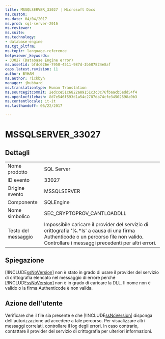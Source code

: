 ```yaml
---
title: MSSQLSERVER_33027 | Microsoft Docs
ms.custom: 
ms.date: 04/04/2017
ms.prod: sql-server-2016
ms.reviewer: 
ms.suite: 
ms.technology:
- database-engine
ms.tgt_pltfrm: 
ms.topic: language-reference
helpviewer_keywords:
- 33027 (Database Engine error)
ms.assetid: bfdc626e-7958-4511-987d-3b687824e8af
caps.latest.revision: 11
author: BYHAM
ms.author: rickbyh
manager: jhubbard
ms.translationtype: Human Translation
ms.sourcegitcommit: 2edcce51c6822a89151c3c3c76fbaacb5edd54f4
ms.openlocfilehash: 8d7e546f593d1a54c2787da74cfe34502598a0b3
ms.contentlocale: it-it
ms.lasthandoff: 06/22/2017

---
```

# <a name="mssqlserver33027"></a>MSSQLSERVER_33027
  
## <a name="details"></a>Dettagli  
  
|||  
|-|-|  
|Nome prodotto|SQL Server|  
|ID evento|33027|  
|Origine evento|MSSQLSERVER|  
|Componente|SQLEngine|  
|Nome simbolico|SEC_CRYPTOPROV_CANTLOADDLL|  
|Testo del messaggio|Impossibile caricare il provider del servizio di crittografia '%.*ls' a causa di una firma Authenticode o un percorso file non valido. Controllare i messaggi precedenti per altri errori.|  
  
## <a name="explanation"></a>Spiegazione  
[!INCLUDE[ssNoVersion](../../includes/ssnoversion-md.md)] non è stato in grado di usare il provider del servizio di crittografia elencato nel messaggio di errore perché [!INCLUDE[ssNoVersion](../../includes/ssnoversion-md.md)] non è in grado di caricare la DLL. Il nome non è valido o la firma Authenticode è non valida.  
  
## <a name="user-action"></a>Azione dell'utente  
Verificare che il file sia presente e che [!INCLUDE[ssNoVersion](../../includes/ssnoversion-md.md)] disponga dell'autorizzazione ad accedere a tale percorso. Per visualizzare altri messaggi correlati, controllare il log degli errori. In caso contrario, contattare il provider del servizio di crittografia per ulteriori informazioni.  
  

